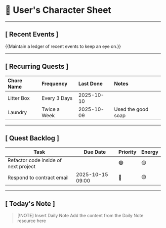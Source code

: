 # 🚀 User's Character Sheet

---

## [ Recent Events ]

{{Maintain a ledger of recent events to keep an eye on.}}

---

## [ Recurring Quests ]

| Chore Name | Frequency    | Last Done  | Notes              |
| :--------- | :----------- | :--------- | :----------------- |
| Litter Box | Every 3 Days | 2025-10-10 |                    |
| Laundry    | Twice a Week | 2025-10-09 | Used the good soap |

---

## [ Quest Backlog ]

| Task                                  | Due Date         | Priority | Energy |
| ------------------------------------- | ---------------- | -------- | ------ |
| Refactor  code inside of next project |                  | 🟢       | 🟡     |
| Respond to contract email             | 2025-10-15 09:00 | 🔴       | 🟡     |

---

## [ Today's Note ]


> [!NOTE] Insert Daily Note
> Add the content from the Daily Note resource here

